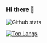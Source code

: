 ### Hi there 👋

![Github stats](https://github-readme-stats.vercel.app/api?username=nei7&theme=tokyonight)


[![Top Langs](https://github-readme-stats.vercel.app/api/top-langs/?username=nei7&theme=tokyonight&langs_count=10&layout=compact)](https://github.com/anuraghazra/github-readme-stats)

